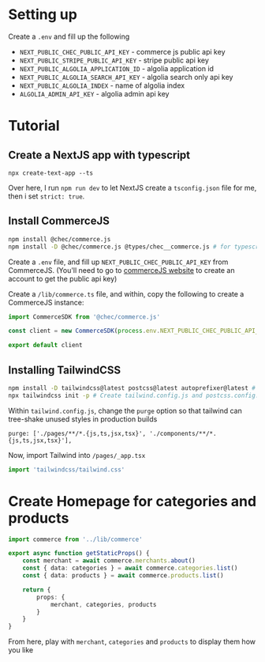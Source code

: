 # Setting up

Create a `.env` and fill up the following

- `NEXT_PUBLIC_CHEC_PUBLIC_API_KEY` - commerce js public api key
- `NEXT_PUBLIC_STRIPE_PUBLIC_API_KEY` - stripe public api key
- `NEXT_PUBLIC_ALGOLIA_APPLICATION_ID` - algolia application id
- `NEXT_PUBLIC_ALGOLIA_SEARCH_API_KEY` - algolia search only api key
- `NEXT_PUBLIC_ALGOLIA_INDEX` - name of algolia index
- `ALGOLIA_ADMIN_API_KEY` - algolia admin api key


# Tutorial

## Create a NextJS app with typescript

```
npx create-text-app --ts
```

Over here, I run `npm run dev` to let NextJS create a `tsconfig.json` file for me, then i set `strict: true`.

## Install CommerceJS

```bash
npm install @chec/commerce.js
npm install -D @chec/commerce.js @types/chec__commerce.js # for typescript
```

Create a `.env` file, and fill up `NEXT_PUBLIC_CHEC_PUBLIC_API_KEY` from CommerceJS. (You'll need to go to [commerceJS website](https://commercejs.com/) to create an account to get the public api key)

Create a `/lib/commerce.ts` file, and within, copy the following to create a CommerceJS instance:

```ts
import CommerceSDK from '@chec/commerce.js'

const client = new CommerceSDK(process.env.NEXT_PUBLIC_CHEC_PUBLIC_API_KEY as string)

export default client
```

## Installing TailwindCSS

```bash
npm install -D tailwindcss@latest postcss@latest autoprefixer@latest # Install dependencies
npx tailwindcss init -p # Create tailwind.config.js and postcss.config.js
```

Within `tailwind.config.js`, change the `purge` option so that tailwind can tree-shake unused styles in production builds

```
purge: ['./pages/**/*.{js,ts,jsx,tsx}', './components/**/*.{js,ts,jsx,tsx}'],
```

Now, import Tailwind into `/pages/_app.tsx`

```ts
import 'tailwindcss/tailwind.css'
```

# Create Homepage for categories and products

```ts
import commerce from '../lib/commerce'

export async function getStaticProps() {
	const merchant = await commerce.merchants.about()
	const { data: categories } = await commerce.categories.list()
	const { data: products } = await commerce.products.list()

	return {
		props: {
			merchant, categories, products
		}
	}
}
```

From here, play with `merchant`, `categories` and `products` to display them how you like
